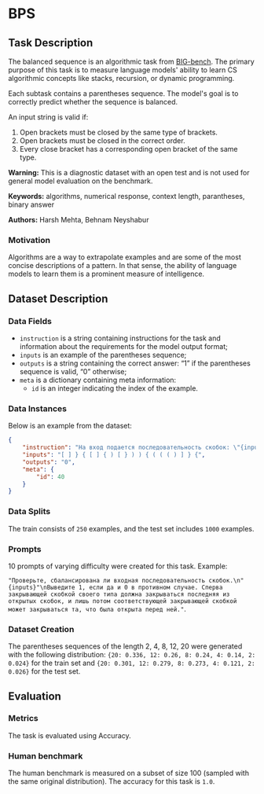 # **BPS**

## Task Description

The balanced sequence is an algorithmic task from [BIG-bench](https://github.com/google/BIG-bench/tree/main/bigbench/benchmark_tasks/cs_algorithms/valid_parentheses). The primary purpose of this task is to measure language models' ability to learn CS algorithmic concepts like stacks, recursion, or dynamic programming.

Each subtask contains a parentheses sequence. The model's goal is to correctly predict whether the sequence is balanced.

An input string is valid if:

1. Open brackets must be closed by the same type of brackets.
2. Open brackets must be closed in the correct order.
3. Every close bracket has a corresponding open bracket of the same type.

**Warning:** This is a diagnostic dataset with an open test and is not used for general model evaluation on the benchmark.

**Keywords:** algorithms, numerical response, context length, parantheses, binary answer

**Authors:** Harsh Mehta, Behnam Neyshabur

### Motivation

Algorithms are a way to extrapolate examples and are some of the most concise descriptions of a pattern. In that sense, the ability of language models to learn them is a prominent measure of intelligence.

## Dataset Description

### Data Fields

- `instruction` is a string containing instructions for the task and information about the requirements for the model output format;
- `inputs` is an example of the parentheses sequence;
- `outputs` is a string containing the correct answer: “1” if the parentheses sequence is valid, “0” otherwise;
- `meta` is a dictionary containing meta information:
    - `id` is an integer indicating the index of the example.

### Data Instances

Below is an example from the dataset:

```json
{
    "instruction": "На вход подается последовательность скобок: \"{inputs}\"\nНеобходимо ответить сбалансирована ли данная последовательность. Если последовательность сбалансирована - выведите 1, иначе 0",
    "inputs": "[ ] } { [ ] { ) [ } ) ) { ( ( ( ) ] } {",
    "outputs": "0",
    "meta": {
        "id": 40
    }
}
```

### Data Splits

The train consists of `250` examples, and the test set includes `1000` examples.

### Prompts

10 prompts of varying difficulty were created for this task. Example:

`"Проверьте, сбалансирована ли входная последовательность скобок.\n"{inputs}"\nВыведите 1, если да и 0 в противном случае. Сперва закрывающей скобкой своего типа должна закрываться последняя из открытых скобок, и лишь потом соответствующей закрывающей скобкой может закрываться та, что была открыта перед ней."`.

### Dataset Creation

The parentheses sequences of the length 2, 4, 8, 12, 20 were generated with the following distribution: `{20: 0.336, 12: 0.26, 8: 0.24, 4: 0.14, 2: 0.024}` for the train set and `{20: 0.301, 12: 0.279, 8: 0.273, 4: 0.121, 2: 0.026}` for the test set.

## Evaluation

### Metrics

The task is evaluated using Accuracy.

### Human benchmark

The human benchmark is measured on a subset of size 100 (sampled with the same original distribution). The accuracy for this task is `1.0`.
